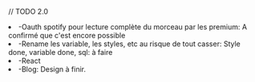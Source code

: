 // TODO
2.0

<li>-Oauth spotify pour lecture complète du morceau par les premium: A confirmé que c'est encore possible
<li>-Rename les variable, les styles, etc au risque de tout casser: Style done, variable done, sql: à faire
<li>-React
<li>-Blog: Design à finir.
